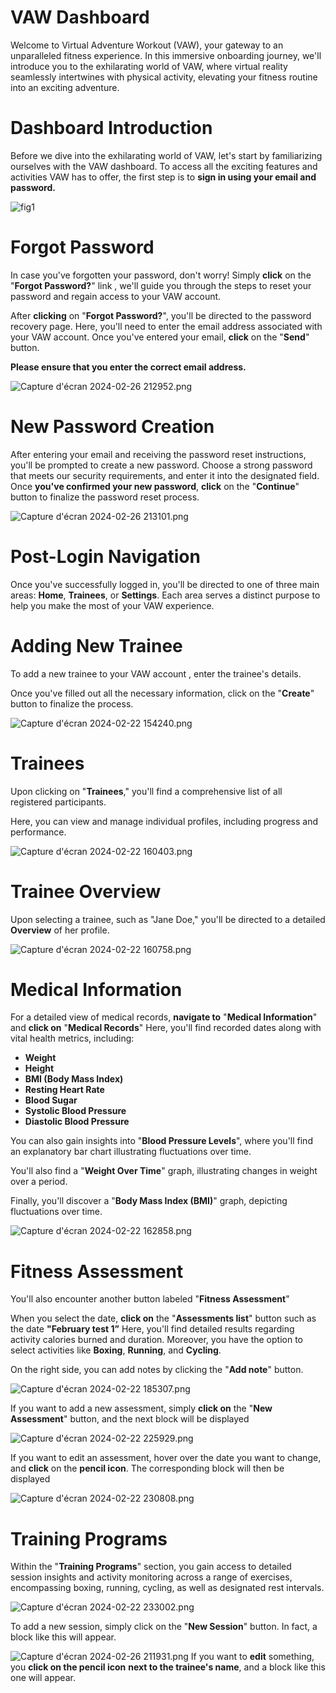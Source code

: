 # VAW Dashboard

Welcome to Virtual Adventure Workout (VAW), your gateway to an unparalleled fitness experience. In this immersive onboarding journey, we'll introduce you to the exhilarating world of VAW, where virtual reality seamlessly intertwines with physical activity, elevating your fitness routine into an exciting adventure.

# **Dashboard Introduction**

Before we dive into the exhilarating world of VAW, let's start by familiarizing ourselves with the VAW dashboard. To access all the exciting features and activities VAW has to offer, the first step is to **sign in using your email and password.**

![fig1](images/VAW_Dashboard/img1.png)

# **Forgot Password**

In case you've forgotten your password, don't worry! Simply **click** on the "**Forgot Password?**" link , we'll guide you through the steps to reset your password and regain access to your VAW account.

After **clicking** on "**Forgot Password?**", you'll be directed to the password recovery page. Here, you'll need to enter the email address associated with your VAW account. Once you've entered your email, **click** on the "**Send**" button.

**Please ensure that you enter the correct email address.**

![Capture d'écran 2024-02-26 212952.png](images/VAW_Dashboard/img2.png)

# **New Password Creation**

After entering your email and receiving the password reset instructions, you'll be prompted to create a new password. Choose a strong password that meets our security requirements, and enter it into the designated field. Once **you've confirmed your new password**, **click** on the "**Continue**" button to finalize the password reset process.

![Capture d'écran 2024-02-26 213101.png](images/VAW_Dashboard/img3.png)

# **Post-Login Navigation**

Once you've successfully logged in, you'll be directed to one of three main areas: **Home**, **Trainees**, or **Settings**. Each area serves a distinct purpose to help you make the most of your VAW experience.

# **Adding New Trainee**

To add a new trainee to your VAW account , enter the trainee's details.

Once you've filled out all the necessary information, click on the "**Create**" button to finalize the process.

![Capture d'écran 2024-02-22 154240.png](images/VAW_Dashboard/img4.png)

# **Trainees**

Upon clicking on "**Trainees**," you'll find a comprehensive list of all registered participants. 

Here, you can view and manage individual profiles, including progress and performance.

![Capture d'écran 2024-02-22 160403.png](images/VAW_Dashboard/img5.png)

# **Trainee Overview**

Upon selecting a trainee, such as "Jane Doe," you'll be directed to a detailed **Overview** of her profile.

![Capture d'écran 2024-02-22 160758.png](images/VAW_Dashboard/img6.png)

# **Medical Information**

For a detailed view of medical records, **navigate to** "**Medical Information**" and **click on**                      "**Medical Records**" Here, you'll find recorded dates along with vital health metrics, including:

- **Weight**
- **Height**
- **BMI (Body Mass Index)**
- **Resting Heart Rate**
- **Blood Sugar**
- **Systolic Blood Pressure**
- **Diastolic Blood Pressure**

You can also gain insights into "**Blood Pressure Levels**", where you'll find an explanatory bar chart illustrating fluctuations over time.

You'll also find a "**Weight Over Time**" graph, illustrating changes in weight over a period.

Finally, you'll discover a "**Body Mass Index (BMI)**" graph, depicting fluctuations over time.

![Capture d'écran 2024-02-22 162858.png](images/VAW_Dashboard/img7.png)

# **Fitness Assessment**

You'll also encounter another button labeled "**Fitness Assessment**"

When you select the date, **click on** the "**Assessments list**" button such as the date                    **"February test 1”** Here, you'll find detailed results regarding activity calories burned and duration. Moreover, you have the option to select activities like **Boxing**, **Running**, and **Cycling**. 

On the right side, you can add notes by clicking the "**Add note**" button.

![Capture d'écran 2024-02-22 185307.png](images/VAW_Dashboard/img8.png)

If you want to add a new assessment, simply **click on** the "**New Assessment**" button, and the next block will be displayed

![Capture d'écran 2024-02-22 225929.png](images/VAW_Dashboard/img9.png)

If you want to edit an assessment, hover over the date you want to change, and **click** on the **pencil icon**. The corresponding block will then be displayed

![Capture d'écran 2024-02-22 230808.png](images/VAW_Dashboard/img10.png)

# Training Programs

Within the "**Training Programs**" section, you gain access to detailed session insights and activity monitoring across a range of exercises, encompassing boxing, running, cycling, as well as designated rest intervals.

![Capture d'écran 2024-02-22 233002.png](images/VAW_Dashboard/img11.png)

To add a new session, simply click on the "**New Session**" button. In fact, a block like this will appear.

![Capture d'écran 2024-02-26 211931.png](images/VAW_Dashboard/img12.png)
If you want to **edit** something, you **click on the pencil icon** **next to the trainee's name**, and a block like this one will appear.